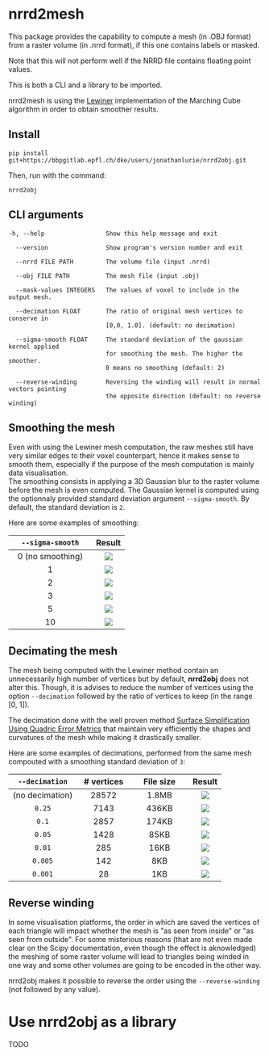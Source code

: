 # nrrd2mesh
This package provides the capability to compute a mesh (in .OBJ format) from a raster volume (in .nrrd format), if this one contains labels or masked.  

Note that this will not perform well if the NRRD file contains floating point values.  

This is both a CLI and a library to be imported.

nrrd2mesh is using the [Lewiner](papers/lewiner.pdf) implementation of the Marching Cube algorithm in order to obtain smoother results.

## Install
```
pip install git+https://bbpgitlab.epfl.ch/dke/users/jonathanlurie/nrrd2obj.git
```

Then, run with the command:
```
nrrd2obj
```

## CLI arguments
```
-h, --help                 Show this help message and exit

  --version                Show program's version number and exit

  --nrrd FILE PATH         The volume file (input .nrrd)

  --obj FILE PATH          The mesh file (input .obj)

  --mask-values INTEGERS   The values of voxel to include in the output mesh.

  --decimation FLOAT       The ratio of original mesh vertices to conserve in 
                           [0,0, 1.0]. (default: no decimation)
                        
  --sigma-smooth FLOAT     The standard deviation of the gaussian kernel applied
                           for smoothing the mesh. The higher the smoother.
                           0 means no smoothing (default: 2)

  --reverse-winding        Reversing the winding will result in normal vectors pointing
                           the opposite direction (default: no reverse winding)
```

## Smoothing the mesh
Even with using the Lewiner mesh computation, the raw meshes still have very similar edges to their voxel counterpart, hence it makes sense to smooth them, especially if the purpose of the mesh computation is mainly data visualisation.  
The smoothing consists in applying a 3D Gaussian blur to the raster volume before the mesh is even computed. The Gaussian kernel is computed using the optionnaly provided standard deviation argument `--sigma-smooth`. By default, the standard deviation is `2`.  

Here are some examples of smoothing:

| <div style="width:150px">`--sigma-smooth`</div> | Result |
|:--------------------:|:--------------------------:|
| 0 (no smoothing)   |  ![](images/sigma-smooth-0.png)  |
| 1   |  ![](images/sigma-smooth-1.png)  |
| 2   |  ![](images/sigma-smooth-2.png)  |
| 3   |  ![](images/sigma-smooth-3.png)  |
| 5   |  ![](images/sigma-smooth-5.png)  |
| 10  |  ![](images/sigma-smooth-10.png) |


## Decimating the mesh
The mesh being computed with the Lewiner method contain an unnecessarily high number of vertices but by default, **nrrd2obj** does not alter this. Though, it is advises to reduce the number of vertices using the option `--decimation` followed by the ratio of vertices to keep (in the range [0, 1]).  

The decimation done with the well proven method [Surface Simplification Using Quadric Error Metrics](papers/quadrics.pdf) that maintain very efficiently the shapes and curvatures of the mesh while making it drastically smaller.  

Here are some examples of decimations, performed from the same mesh compouted with a smoothing standard deviation of `3`:

| <div style="width:120px">`--decimation`</div> | <div style="width:90px"># vertices</div> | <div style="width:100px">File size</div> | Result |
|:---------------------------------------------:|:------------------:|:---------:|:------:|
| (no decimation)      |   28572    |    1.8MB  |   ![](images/no_dec.png)  |
| `0.25`      |   7143    |    436KB  |   ![](images/dec025.png)  |
| `0.1`      |   2857    |    174KB  |   ![](images/dec01.png)  |
| `0.05`      |   1428    |    85KB  |   ![](images/dec005.png)  |
| `0.01`      |   285    |    16KB  |   ![](images/dec001.png)  |
| `0.005`      |   142    |    8KB  |   ![](images/dec0005.png)  |
| `0.001`      |   28    |    1KB  |   ![](images/dec0001.png)  |


## Reverse winding
In some visualisation platforms, the order in which are saved the vertices of each triangle will impact whether the mesh is "as seen from inside" or "as seen from outside". For some misterious reasons (that are not even made clear on the Scipy documentation, even though the effect is aknowledged) the meshing of some raster volume will lead to triangles being winded in one way and some other volumes are going to be encoded in the other way.  

nrrd2obj makes it possible to reverse the order using the `--reverse-winding` (not followed by any value).

# Use nrrd2obj as a library
TODO